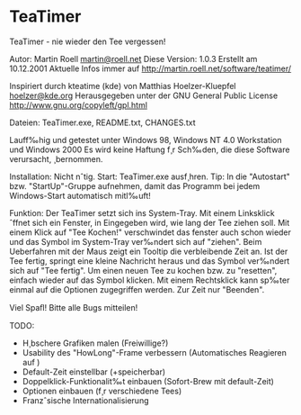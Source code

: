TeaTimer
========

TeaTimer - nie wieder den Tee vergessen!

Autor: Martin Roell <martin@roell.net>
Diese Version: 1.0.3
Erstellt am 10.12.2001
Aktuelle Infos immer auf http://martin.roell.net/software/teatimer/

Inspiriert durch kteatime (kde) von Matthias Hoelzer-Kluepfel <hoelzer@kde.org>
Herausgegeben unter der GNU General Public License http://www.gnu.org/copyleft/gpl.html

Dateien: TeaTimer.exe, README.txt, CHANGES.txt

Lauff‰hig und getestet unter Windows 98, Windows NT 4.0 Workstation und Windows 2000
Es wird keine Haftung f¸r Sch‰den, die diese Software verursacht, ¸bernommen.

Installation: Nicht nˆtig.
Start: TeaTimer.exe ausf¸hren.
Tip: In die "Autostart" bzw. "StartUp"-Gruppe aufnehmen, damit das Programm bei jedem Windows-Start automatisch mitl‰uft!

Funktion:
Der TeaTimer setzt sich ins System-Tray. 
Mit einem Linksklick ˆffnet sich ein Fenster, in Eingegeben wird, wie lang der Tee ziehen soll. Mit einem Klick auf "Tee Kochen!" verschwindet das fenster auch schon wieder und das Symbol im System-Tray ver‰ndert sich auf "ziehen". Beim Ueberfahren mit der Maus zeigt ein Tooltip die verbleibende Zeit an.
Ist der Tee fertig, springt eine kleine Nachricht heraus und das Symbol ver‰ndert sich auf "Tee fertig". Um einen neuen Tee zu kochen bzw. zu "resetten", einfach wieder auf das Symbol klicken.
Mit einem Rechtsklick kann sp‰ter einmal auf die Optionen zugegriffen werden. Zur Zeit nur "Beenden".

Viel Spaﬂ! Bitte alle Bugs mitteilen!


TODO:
- H¸bschere Grafiken malen (Freiwillige?)
- Usability des "HowLong"-Frame verbessern (Automatisches Reagieren auf <enter>)
- Default-Zeit einstellbar (+speicherbar)
- Doppelklick-Funktionalit‰t einbauen (Sofort-Brew mit default-Zeit)
- Optionen einbauen (f¸r verschiedene Tees)
- Franzˆsische Internationalisierung
